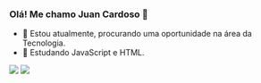 ### Olá! Me chamo Juan Cardoso 👋

- 🔭 Estou atualmente, procurando uma oportunidade na área da Tecnologia. 
- 🌱 Estudando JavaScript e HTML.

<div> 
  <a href = "mailto:juancardosods@gmail.com"><img src="https://img.shields.io/badge/-Gmail-%23333?style=for-the-badge&logo=gmail&logoColor=white" target="_blank"></a>
  <a href="https://www.linkedin.com/in/juan-cardoso-dos-santos-410696211/" target="_blank"><img src="https://img.shields.io/badge/-LinkedIn-%230077B5?style=for-the-badge&logo=linkedin&logoColor=white" target="_blank"></a> 
</div>
